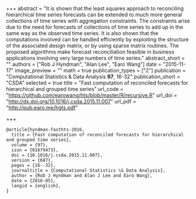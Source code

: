 +++
abstract = "It is shown that the least squares approach to reconciling hierarchical time series forecasts can be extended to much more general collections of time series with aggregation constraints. The constraints arise due to the need for forecasts of collections of time series to add up in the same way as the observed time series. It is also shown that the computations involved can be handled efficiently by exploiting the structure of the associated design matrix, or by using sparse matrix routines. The proposed algorithms make forecast reconciliation feasible in business applications involving very large numbers of time series."
abstract_short = ""
authors = ["Rob J Hyndman", "Alan Lee", "Earo Wang"]
date = "2015-11-17"
image_preview = ""
math = true
publication_types = ["2"]
publication = "Computational Statistics & Data Analysis **97**, 16-32"
publication_short = "CSDA"
selected = true
title = "Fast computation of reconciled forecasts for hierarchical and grouped time series"
url_code = "https://github.com/earowang/hts/blob/master/R/recursive.R"
url_doi = "http://dx.doi.org/10.1016/j.csda.2015.11.007"
url_pdf = "http://pub.earo.me/hgts.pdf"

+++

```{txt}
@article{hyndman-fasthts-2016,
  title = {Fast computation of reconciled forecasts for hierarchical and grouped time series},
  volume = {97},
  issn = {01679473},
  doi = {10.1016/j.csda.2015.11.007},
  version = {687},
  pages = {16--32},
  journaltitle = {Computational Statistics \& Data Analysis},
  author = {Rob J Hyndman and Alan J Lee and Earo Wang},
  date = {2016-05},
  langid = {english},
}
```
